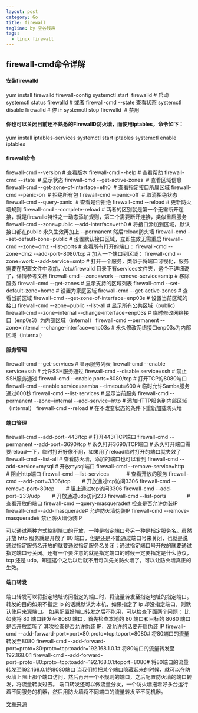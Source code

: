 ```yaml
---
layout: post
category: Go
title: firewall
tagline: by 空谷残声
tags: 
  - linux firewall
---
```


## firewall-cmd命令详解
#### 安装firewalld
yum install firewalld firewall-config
systemctl start  firewalld # 启动
systemctl status firewalld # 或者 firewall-cmd --state 查看状态
systemctl disable firewalld # 停止
systemctl stop firewalld  # 禁用
#### 你也可以关闭目前还不熟悉的FirewallD防火墙，而使用iptables，命令如下：
yum install iptables-services
systemctl start iptables
systemctl enable iptables
#### firewall命令
firewall-cmd --version  # 查看版本
firewall-cmd --help    # 查看帮助
firewall-cmd --state  # 显示状态
firewall-cmd --get-active-zones  # 查看区域信息
firewall-cmd --get-zone-of-interface=eth0  # 查看指定接口所属区域
firewall-cmd --panic-on  # 拒绝所有包
firewall-cmd --panic-off  # 取消拒绝状态
firewall-cmd --query-panic  # 查看是否拒绝
firewall-cmd --reload # 更新防火墙规则
firewall-cmd --complete-reload # 两者的区别就是第一个无需断开连接，就是firewalld特性之一动态添加规则，第二个需要断开连接，类似重启服务
firewall-cmd --zone=public --add-interface=eth0 # 将接口添加到区域，默认接口都在public  永久生效再加上 --permanent 然后reload防火墙
firewall-cmd --set-default-zone=public # 设置默认接口区域，立即生效无需重启
firewall-cmd --zone=dmz --list-ports # 查看所有打开的端口：
firewall-cmd --zone=dmz --add-port=8080/tcp # 加入一个端口到区域：
firewall-cmd --zone=work --add-service=smtp # 打开一个服务，类似于将端口可视化，服务需要在配置文件中添加，/etc/firewalld 目录下有services文件夹，这个不详细说了，详情参考文档
firewall-cmd --zone=work --remove-service=smtp # 移除服务
firewall-cmd --get-zones  # 显示支持的区域列表
firewall-cmd --set-default-zone=home # 设置为家庭区域
firewall-cmd --get-active-zones # 查看当前区域
firewall-cmd --get-zone-of-interface=enp03s # 设置当前区域的接口
firewall-cmd --zone=public --list-all # 显示所有公共区域（public）
firewall-cmd --zone=internal --change-interface=enp03s # 临时修改网络接口（enp0s3）为内部区域（internal）
firewall-cmd --permanent --zone=internal --change-interface=enp03s # 永久修改网络接口enp03s为内部区域（internal）
#### 服务管理
firewall-cmd --get-services # 显示服务列表
firewall-cmd --enable service=ssh # 允许SSH服务通过
firewall-cmd --disable service=ssh # 禁止SSH服务通过
firewall-cmd --enable ports=8080/tcp # 打开TCP的8080端口
firewall-cmd --enable service=samba --timeout=600 # 临时允许Samba服务通过600秒
firewall-cmd --list-services # 显示当前服务
firewall-cmd --permanent --zone=internal --add-service=http # 添加HTTP服务到内部区域（internal）
firewall-cmd --reload    # 在不改变状态的条件下重新加载防火墙
#### 端口管理
firewall-cmd --add-port=443/tcp # 打开443/TCP端口
firewall-cmd --permanent --add-port=3690/tcp # 永久打开3690/TCP端口 # 永久打开端口需要reload一下，临时打开好像不用，如果用了reload临时打开的端口就失效了
firewall-cmd --list-all # 查看防火墙，添加的端口也可以看到
firewall-cmd --add-service=mysql # 开放mysql端口
firewall-cmd --remove-service=http      # 阻止http端口
firewall-cmd --list-services            # 查看开放的服务
firewall-cmd --add-port=3306/tcp        # 开放通过tcp访问3306
firewall-cmd --remove-port=80tcp        # 阻止通过tcp访问3306
firewall-cmd --add-port=233/udp        # 开放通过udp访问233
firewall-cmd --list-ports              # 查看开放的端口
firewall-cmd --query-masquerade# 检查是否允许伪装IP
firewall-cmd --add-masquerade# 允许防火墙伪装IP
firewall-cmd --remove-masquerade# 禁止防火墙伪装IP

可以通过两种方式控制端口的开放，一种是指定端口号另一种是指定服务名。虽然开放 http 服务就是开放了 80 端口，但是还是不能通过端口号来关闭，也就是说通过指定服务名开放的就要通过指定服务名关闭；通过指定端口号开放的就要通过指定端口号关闭。还有一个要注意的就是指定端口的时候一定要指定是什么协议，tcp 还是 udp。知道这个之后以后就不用每次先关防火墙了，可以让防火墙真正的生效。
#### 端口转发
端口转发可以将指定地址访问指定的端口时，将流量转发至指定地址的指定端口。转发的目的如果不指定 ip 的话就默认为本机，如果指定了 ip 却没指定端口，则默认使用来源端口。 如果配置好端口转发之后不能用，可以检查下面两个问题：
比如我将 80 端口转发至 8080 端口，首先检查本地的 80 端口和目标的 8080 端口是否开放监听了
其次检查是否允许伪装 IP，没允许的话要开启伪装 IP
firewall-cmd --add-forward-port=port=80:proto=tcp:toport=8080# 将80端口的流量转发至8080
firewall-cmd --add-forward-port=proto=80:proto=tcp:toaddr=192.168.1.0.1# 将80端口的流量转发至192.168.0.1
firewall-cmd --add-forward-port=proto=80:proto=tcp:toaddr=192.168.0.1:toport=8080# 将80端口的流量转发至192.168.0.1的8080端口
当我们想把某个端口隐藏起来的时候，就可以在防火墙上阻止那个端口访问，然后再开一个不规则的端口，之后配置防火墙的端口转发，将流量转发过去。
端口转发还可以做流量分发，一个防火墙拖着好多台运行着不同服务的机器，然后用防火墙将不同端口的流量转发至不同机器。


[文章来源](https://www.jianshu.com/p/e0fdecfcee4b)























